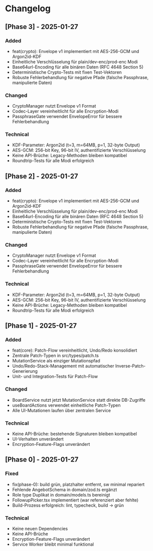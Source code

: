 # Changelog

## [Phase 3] - 2025-01-27

### Added
- feat(crypto): Envelope v1 implementiert mit AES-256-GCM und Argon2id-KDF
- Einheitliche Verschlüsselung für plain/dev-enc/prod-enc Modi
- Base64url-Encoding für alle binären Daten (RFC 4648 Section 5)
- Deterministische Crypto-Tests mit fixen Test-Vektoren
- Robuste Fehlerbehandlung für negative Pfade (falsche Passphrase, manipulierte Daten)

### Changed
- CryptoManager nutzt Envelope v1 Format
- Codec-Layer vereinheitlicht für alle Encryption-Modi
- PassphraseGate verwendet EnvelopeError für bessere Fehlerbehandlung

### Technical
- KDF-Parameter: Argon2id (t=3, m=64MB, p=1, 32-byte Output)
- AES-GCM: 256-bit Key, 96-bit IV, authentifizierte Verschlüsselung
- Keine API-Brüche: Legacy-Methoden bleiben kompatibel
- Roundtrip-Tests für alle Modi erfolgreich

## [Phase 2] - 2025-01-27

### Added
- feat(crypto): Envelope v1 implementiert mit AES-256-GCM und Argon2id-KDF
- Einheitliche Verschlüsselung für plain/dev-enc/prod-enc Modi
- Base64url-Encoding für alle binären Daten (RFC 4648 Section 5)
- Deterministische Crypto-Tests mit fixen Test-Vektoren
- Robuste Fehlerbehandlung für negative Pfade (falsche Passphrase, manipulierte Daten)

### Changed
- CryptoManager nutzt Envelope v1 Format
- Codec-Layer vereinheitlicht für alle Encryption-Modi
- PassphraseGate verwendet EnvelopeError für bessere Fehlerbehandlung

### Technical
- KDF-Parameter: Argon2id (t=3, m=64MB, p=1, 32-byte Output)
- AES-GCM: 256-bit Key, 96-bit IV, authentifizierte Verschlüsselung
- Keine API-Brüche: Legacy-Methoden bleiben kompatibel
- Roundtrip-Tests für alle Modi erfolgreich

## [Phase 1] - 2025-01-27

### Added
- feat(core): Patch-Flow vereinheitlicht, Undo/Redo konsolidiert
- Zentrale Patch-Typen in src/types/patch.ts
- MutationService als einziger Mutationspfad
- Undo/Redo-Stack-Management mit automatischer Inverse-Patch-Generierung
- Unit- und Integration-Tests für Patch-Flow

### Changed
- BoardService nutzt jetzt MutationService statt direkte DB-Zugriffe
- useBoardActions verwendet einheitliche Patch-Typen
- Alle UI-Mutationen laufen über zentralen Service

### Technical
- Keine API-Brüche: bestehende Signaturen bleiben kompatibel
- UI-Verhalten unverändert
- Encryption-Feature-Flags unverändert

## [Phase 0] - 2025-01-27

### Fixed
- fix(phase-0): build grün, platzhalter entfernt, sw minimal repariert
- Fehlende AngebotSchema in domain/zod.ts ergänzt
- Role type Duplikat in domain/models.ts bereinigt
- FollowupPicker.tsx implementiert (war referenziert aber fehlte)
- Build-Prozess erfolgreich: lint, typecheck, build → grün

### Technical
- Keine neuen Dependencies
- Keine API-Brüche
- Encryption-Feature-Flags unverändert
- Service Worker bleibt minimal funktional